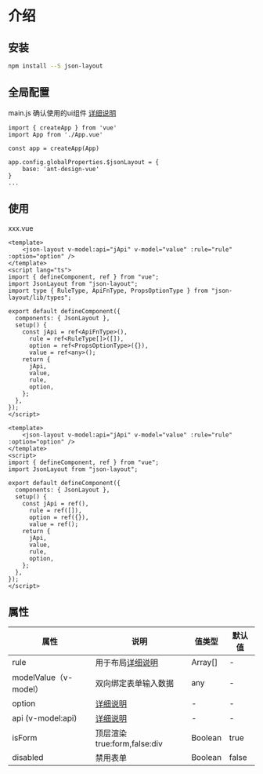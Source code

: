 # 介绍
## 安装


<CodeGroup>
  <CodeGroupItem title="NPM" active>

```bash
npm install --S json-layout
```

  </CodeGroupItem>
</CodeGroup>

## 全局配置
main.js 确认使用的ui组件  [详细说明](./config.md)

```js{6-8}
import { createApp } from 'vue'
import App from './App.vue'

const app = createApp(App)

app.config.globalProperties.$jsonLayout = {
    base: 'ant-design-vue'
}
...
```

## 使用
xxx.vue
<CodeGroup>
  <CodeGroupItem title="TS" active>

```vue
<template>
    <json-layout v-model:api="jApi" v-model="value" :rule="rule" :option="option" />
</template>
<script lang="ts">
import { defineComponent, ref } from "vue";
import JsonLayout from "json-layout";
import type { RuleType, ApiFnType, PropsOptionType } from "json-layout/lib/types";

export default defineComponent({
  components: { JsonLayout },
  setup() {
    const jApi = ref<ApiFnType>(),      
      rule = ref<RuleType[]>([]),
      option = ref<PropsOptionType>({}),  
      value = ref<any>();
    return {
      jApi,
      value,
      rule,
      option,
    };
  },
});
</script>
```

 </CodeGroupItem>

 <CodeGroupItem title="JS" active>
  
```vue
<template>
    <json-layout v-model:api="jApi" v-model="value" :rule="rule" :option="option" />
</template>
<script>
import { defineComponent, ref } from "vue";
import JsonLayout from "json-layout";

export default defineComponent({
  components: { JsonLayout },
  setup() {
    const jApi = ref(),      
      rule = ref([]),
      option = ref({}),  
      value = ref();
    return {
      jApi,
      value,
      rule,
      option,
    };
  },
});
</script>
```

 </CodeGroupItem>
</CodeGroup>


## 属性

|    属性    |   说明   |    值类型    |       默认值      |
|    ---     | ---     |     ---      |      ---         |
| rule    |  用于布局[详细说明](./rule.md)  | Array[]  |  -  |
| modelValue（v-model）  | 双向绑定表单输入数据  |  any | - |
| option  |  [详细说明](./option.md) |  - | - |
| api (v-model:api) |  [详细说明](./api.md)  | - | - |
| isForm  | 顶层渲染true:form,false:div  | Boolean | true |
| disabled  | 禁用表单  |   Boolean | false |